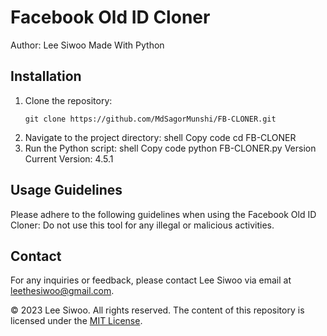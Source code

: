 # Facebook Old ID Cloner

Author: Lee Siwoo
Made With Python

## Installation
1. Clone the repository:
   ```shell
   git clone https://github.com/MdSagorMunshi/FB-CLONER.git
2. Navigate to the project directory:
shell
Copy code
cd FB-CLONER
3. Run the Python script:
shell
Copy code
python FB-CLONER.py
Version
Current Version: 4.5.1

## Usage Guidelines
Please adhere to the following guidelines when using the Facebook Old ID Cloner: Do not use this tool for any illegal or malicious activities.
## Contact
For any inquiries or feedback, please contact Lee Siwoo via email at leethesiwoo@gmail.com.

© 2023 Lee Siwoo. All rights reserved.
The content of this repository is licensed under the [MIT License](LICENSE).
